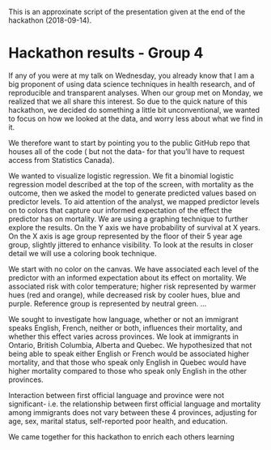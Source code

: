 

This is an approxinate script of the presentation given at the end of the hackathon (2018-09-14). 

# Hackathon results - Group 4


If any of you were at my talk on Wednesday, you already know that I am a big proponent of using data science techniques in health research, and of reproducible and transparent analyses. When our group met on Monday, we realized that we all share this interest. So due to the quick nature of this hackathon, we decided do something a little bit unconventional, we wanted to focus on how we looked at the data, and worry less about what we find in it.

We therefore want to start by pointing you to the public GitHub repo that houses all of the code ( but not the data- for that you’ll have to request access from Statistics Canada).


We wanted to visualize logistic regression. We fit a binomial logistic regression model described at the top of the screen, with mortality as the outcome, then we asked the model to generate predicted values based on predictor levels. To aid attention of the analyst, we mapped predictor levels on to colors that capture our informed expectation of the effect the predictor has on mortality. We are using a graphing technique to further explore the results. On the Y axis we have probability of survival at X years. On the X axis is age group represented by the floor of their 5 year age group, slightly jittered to enhance visibility. To look at the results in closer detail we will use a coloring book technique.


We start with no color on the canvas. We have associated each level of the predictor with an informed expectation about its effect on mortality. We associated risk with color temperature; higher risk represented by warmer hues (red and orange), while decreased risk by cooler hues, blue and purple. Reference group is represented by neutral green.
...


We sought to investigate how language, whether or not an immigrant speaks English, French, neither or both, influences their mortality, and whether this effect varies across provinces. We look at immigrants in Ontario, British Columbia, Alberta and Quebec. We hypothesized that not being able to speak either English or French would be associated higher mortality, and that those who speak only English in Quebec would have higher mortality compared to those who speak only English in the other provinces.

Interaction between first official language and province were not significant- i.e. the relationship between first official language and mortality among immigrants does not vary between these 4 provinces, adjusting for age, sex, marital status, self-reported poor health, and education.

We came together for this hackathon to enrich each others learning 
